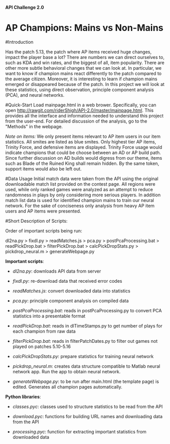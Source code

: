 **API Challenge 2.0**
# AP Champions: Mains vs Non-Mains 

#Introduction

Has the patch 5.13, the patch where AP items received huge changes, impact the player base a lot? There are numbers we can direct ourselves to, such as KDA and win rates, and the biggest of all, item popularity.
There are other more subtle behavioral changes that we can look at. In particular, we want to know if champion mains react differently to the patch compared to the average citizen.
Moreover, it is interesting to learn if champion mains emerged or disappeared because of the patch. In this project we will look at these statistics, using direct observation, principle component analysis (PCA), and neural networks.

#Quick-Start
Load mainpage.html in a web brower. Specifically, you can open http://rawgit.com/riderShigh/API-2.0/master/mainpage.html. This provides all the interface and information needed to understand this project from the user-end.
For detailed discussion of the analysis, go to the "Methods" in the webpage.

*Note on items:* We only present items relevant to AP item users in our item statistics. All smites are listed as blue smites. Only highest tier AP items, Trinity Force, and defensive items are displayed. Trinity Force usage would indicate champions that could be choose between an AD or AP build path. Since further discussion on AD builds would digress from our theme, items such as Blade of the Ruined King shall remain hidden. By the same token, support items would also be left out.

#Data Usage
Initial match data were taken from the API using the original downloadable match list provided on the contest page. All regions were used, while only ranked games were analyzed as an attempt to reduce randomness in plays by only considering more serious players. In addition match list data is used for identified champion mains to train our neural network. For the sake of conciseness only analysis from heavy AP item users and AP items were presented. 

#Short Description of Scripts:

Order of important scripts being run: 

dl2na.py > fixdl.py > readMatches.js > pca.py > postPcaProcessing.bat > readPickDrop.bat > filterPickDrop.bat > calcPickDropStats.py > pickdrop_neural.m > generateWebpage.py

**Important scripts**:

- *dl2na.py*: downloads API data from server

- *fixdl.py*: re-download data that received error codes

- *readMatches.js*: convert downloaded data into statistics

- *pca.py*: principle component analysis on compiled data

- *postPcaProcessing.bat*: reads in postPcaProcessing.py to convert PCA statistics into a presentable format

- *readPickDrop.bat*: reads in dlTimeStamps.py to get number of plays for each champion from raw data

- *filterPickDrop.bat*: reads in filterPatchDates.py to filter out games not played on patches 5.10-5.16

- *calcPickDropStats.py*: prepare statistics for training neural network

- *pickdrop_neural.m*: creates data structure compatible to Matlab neural network app. Run the app to obtain neural network.

- *generateWebpage.py*: to be run after main.html (the template page) is edited. Generates all champion pages automatically.

**Python libraries**:

- *classes.pyc*: classes used to structure statistics to be read from the API

- *download.pyc*: functions for building URL names and downloading data from the API 

- *processing.pyc*: function for extracting important statistics from downloaded data 
